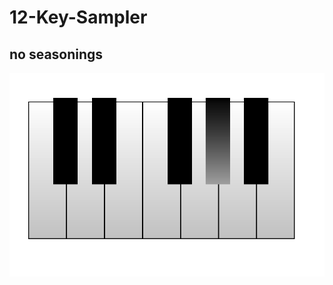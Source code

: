 # 12-Key-Sampler
no seasonings
--------------
![alt text](https://github.com/cabmeron/12-Key-Sampler/blob/main/example.png)

